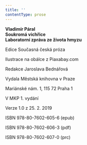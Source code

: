 ```yaml
---
title: ''
contentType: prose
---
```


**Vladimír Páral  
Soukromá vichřice  
Laboratorní zpráva ze života hmyzu**

  

Edice Současná česká próza

Ilustrace na obálce z Piaxabay.com

Redakce Jaroslava Bednářová

  

Vydala Městská knihovna v Praze

Mariánské nám. 1, 115 72 Praha 1

  

V MKP 1. vydání

Verze 1.0 z 25. 2. 2019

  

ISBN 978-80-7602-605-6 (epub)

ISBN 978-80-7602-606-3 (pdf)

ISBN 978-80-7602-607-0 (prc)

